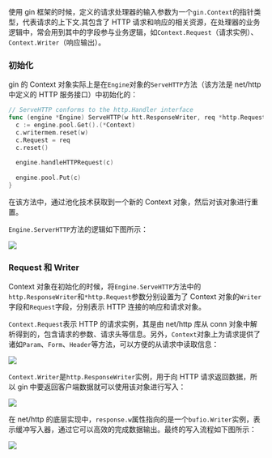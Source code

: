 使用 gin 框架的时候，定义的请求处理器的输入参数为一个`gin.Context`的指针类型，代表请求的上下文.其包含了 HTTP 请求和响应的相关资源，在处理器的业务逻辑中，常会用到其中的字段参与业务逻辑，如`Context.Request`（请求实例）、`Context.Writer`（响应输出）。

### 初始化

gin 的 Context 对象实际上是在`Engine`对象的`ServeHTTP`方法（该方法是 net/http 中定义的 HTTP 服务接口）中初始化的：

```go
// ServeHTTP conforms to the http.Handler interface
func (engine *Engine) ServeHTTP(w htt.ResponseWriter, req *http.Request) {
  c := engine.pool.Get().(*Context)
  c.writermem.reset(w)
  c.Request = req
  c.reset()
  
  engine.handleHTTPRequest(c)
  
  engine.pool.Put(c)
}
```

在该方法中，通过池化技术获取到一个新的 Context 对象，然后对该对象进行重置。

`Engine.ServerHTTP`方法的逻辑如下图所示：

![](https://cnd.qiniu.lin07ux.cn/markdown/af93404bc89b67b6c120c09d7defe779.jpg)

### Request 和 Writer

Context 对象在初始化的时候，将`Engine.ServeHTTP`方法中的`http.ResponseWriter`和`*http.Request`参数分别设置为了 Context 对象的`Writer`字段和`Request`字段，分别表示 HTTP 连接的响应和请求对象。

`Context.Request`表示 HTTP 的请求实例，其是由 net/http 库从 conn 对象中解析得到的，包含请求的参数、请求头等信息。另外，`Context`对象上为请求提供了诸如`Param`、`Form`、`Header`等方法，可以方便的从请求中读取信息：

![](https://cnd.qiniu.lin07ux.cn/markdown/afa6a2bf4a48e3e6130e37472f05bee1.jpg)

`Context.Writer`是`http.ResponseWriter`实例，用于向 HTTP 请求返回数据，所以 gin 中要返回客户端数据就可以使用该对象进行写入：

![](https://cnd.qiniu.lin07ux.cn/markdown/1f95ec1dde6fc2e2fbd561515b108443.jpg)

在 net/http 的底层实现中，`response.w`属性指向的是一个`bufio.Writer`实例，表示缓冲写入器，通过它可以高效的完成数据输出。最终的写入流程如下图所示：

![](https://cnd.qiniu.lin07ux.cn/markdown/db2e9da5490140a6f18d07eff5b62dd6.jpg)

